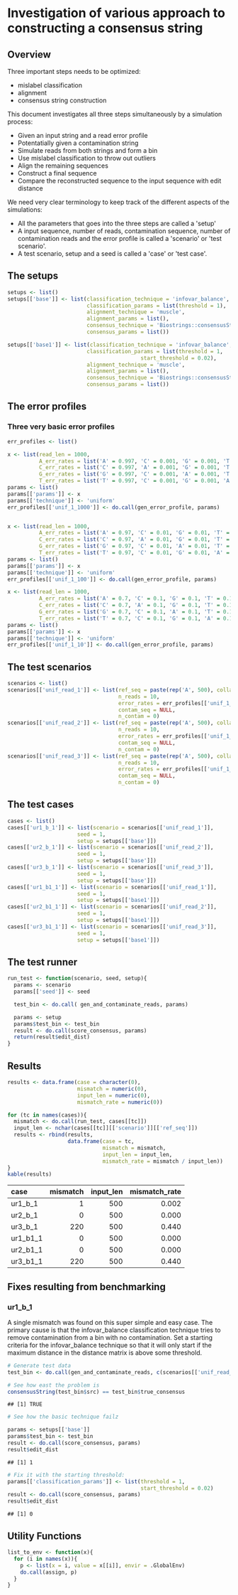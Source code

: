 

# Investigation of various approach to constructing a consensus string

## Overview

Three important steps needs to be optimized:
* mislabel classification
* alignment
* consensus string construction

This document investigates all three steps simultaneously by a simulation
process:
* Given an input string and a read error profile
* Potentatially given a contamination string
* Simulate reads from both strings and form a bin
* Use mislabel classification to throw out outliers
* Align the remaining sequences
* Construct a final sequence
* Compare the reconstructed sequence to the input sequence with edit distance

We need very clear terminology to keep track of the different aspects of the
simulations:
* All the parameters that goes into the three steps are called a 'setup'
* A input sequence, number of reads, contamination sequence, number of
  contamination reads and the error profile is called a 'scenario' or 'test
  scenario'.
* A test scenario, setup and a seed is called a 'case' or 'test case'.

## The setups


```r
setups <- list()
setups[['base']] <- list(classification_technique = 'infovar_balance', 
                         classification_params = list(threshold = 1), 
                         alignment_technique = 'muscle', 
                         alignment_params = list(), 
                         consensus_technique = 'Biostrings::consensusString', 
                         consensus_params = list())

setups[['base1']] <- list(classification_technique = 'infovar_balance', 
                         classification_params = list(threshold = 1,
                                          start_threshold = 0.02), 
                         alignment_technique = 'muscle', 
                         alignment_params = list(), 
                         consensus_technique = 'Biostrings::consensusString', 
                         consensus_params = list())
```

## The error profiles

### Three very basic error profiles


```r
err_profiles <- list()

x <- list(read_len = 1000,
          A_err_rates = list('A' = 0.997, 'C' = 0.001, 'G' = 0.001, 'T' = 0.001),
          C_err_rates = list('C' = 0.997, 'A' = 0.001, 'G' = 0.001, 'T' = 0.001),
          G_err_rates = list('G' = 0.997, 'C' = 0.001, 'A' = 0.001, 'T' = 0.001),
          T_err_rates = list('T' = 0.997, 'C' = 0.001, 'G' = 0.001, 'A' = 0.001))
params <- list()
params[['params']] <- x
params[['technique']] <- 'uniform'
err_profiles[['unif_1_1000']] <- do.call(gen_error_profile, params)


x <- list(read_len = 1000,
          A_err_rates = list('A' = 0.97, 'C' = 0.01, 'G' = 0.01, 'T' = 0.01),
          C_err_rates = list('C' = 0.97, 'A' = 0.01, 'G' = 0.01, 'T' = 0.01),
          G_err_rates = list('G' = 0.97, 'C' = 0.01, 'A' = 0.01, 'T' = 0.01),
          T_err_rates = list('T' = 0.97, 'C' = 0.01, 'G' = 0.01, 'A' = 0.01))
params <- list()
params[['params']] <- x
params[['technique']] <- 'uniform'
err_profiles[['unif_1_100']] <- do.call(gen_error_profile, params)

x <- list(read_len = 1000,
          A_err_rates = list('A' = 0.7, 'C' = 0.1, 'G' = 0.1, 'T' = 0.1),
          C_err_rates = list('C' = 0.7, 'A' = 0.1, 'G' = 0.1, 'T' = 0.1),
          G_err_rates = list('G' = 0.7, 'C' = 0.1, 'A' = 0.1, 'T' = 0.1),
          T_err_rates = list('T' = 0.7, 'C' = 0.1, 'G' = 0.1, 'A' = 0.1))
params <- list()
params[['params']] <- x
params[['technique']] <- 'uniform'
err_profiles[['unif_1_10']] <- do.call(gen_error_profile, params)
```

## The test scenarios


```r
scenarios <- list()
scenarios[['unif_read_1']] <- list(ref_seq = paste(rep('A', 500), collapse = ""), 
                                   n_reads = 10, 
                                   error_rates = err_profiles[['unif_1_1000']], 
                                   contam_seq = NULL, 
                                   n_contam = 0)
scenarios[['unif_read_2']] <- list(ref_seq = paste(rep('A', 500), collapse = ""), 
                                   n_reads = 10, 
                                   error_rates = err_profiles[['unif_1_100']], 
                                   contam_seq = NULL, 
                                   n_contam = 0)
scenarios[['unif_read_3']] <- list(ref_seq = paste(rep('A', 500), collapse = ""), 
                                   n_reads = 10, 
                                   error_rates = err_profiles[['unif_1_10']], 
                                   contam_seq = NULL, 
                                   n_contam = 0)
```

## The test cases


```r
cases <- list()
cases[['ur1_b_1']] <- list(scenario = scenarios[['unif_read_1']],
                      seed = 1,
                      setup = setups[['base']])
cases[['ur2_b_1']] <- list(scenario = scenarios[['unif_read_2']],
                      seed = 1,
                      setup = setups[['base']])
cases[['ur3_b_1']] <- list(scenario = scenarios[['unif_read_3']],
                      seed = 1,
                      setup = setups[['base']])
cases[['ur1_b1_1']] <- list(scenario = scenarios[['unif_read_1']],
                      seed = 1,
                      setup = setups[['base1']])
cases[['ur2_b1_1']] <- list(scenario = scenarios[['unif_read_2']],
                      seed = 1,
                      setup = setups[['base1']])
cases[['ur3_b1_1']] <- list(scenario = scenarios[['unif_read_3']],
                      seed = 1,
                      setup = setups[['base1']])
```

## The test runner


```r
run_test <- function(scenario, seed, setup){
  params <- scenario
  params[['seed']] <- seed

  test_bin <- do.call( gen_and_contaminate_reads, params)

  params <- setup
  params$test_bin <- test_bin
  result <- do.call(score_consensus, params)
  return(result$edit_dist)
}
```

## Results


```r
results <- data.frame(case = character(0),
                      mismatch = numeric(0),
                      input_len = numeric(0),
                      mismatch_rate = numeric(0))

for (tc in names(cases)){
  mismatch <- do.call(run_test, cases[[tc]])
  input_len <- nchar(cases[[tc]][['scenario']][['ref_seq']])
  results <- rbind(results,
                   data.frame(case = tc,
                              mismatch = mismatch,
                              input_len = input_len,
                              mismatch_rate = mismatch / input_len))
}
kable(results)
```



|case     | mismatch| input_len| mismatch_rate|
|:--------|--------:|---------:|-------------:|
|ur1_b_1  |        1|       500|         0.002|
|ur2_b_1  |        0|       500|         0.000|
|ur3_b_1  |      220|       500|         0.440|
|ur1_b1_1 |        0|       500|         0.000|
|ur2_b1_1 |        0|       500|         0.000|
|ur3_b1_1 |      220|       500|         0.440|


## Fixes resulting from benchmarking

### ur1_b_1

A single mismatch was found on this super simple and easy case. The primary
cause is that the infovar_balance classification technique tries to remove
contamination from a bin with no contamination. Set a starting criteria for the
infovar_balance technique so that it will only start if the maximum distance
in the distance matrix is above some threshold.


```r
# Generate test data
test_bin <- do.call(gen_and_contaminate_reads, c(scenarios[['unif_read_1']], list(seed=1)))

# See how east the problem is
consensusString(test_bin$src) == test_bin$true_consensus
```

```
## [1] TRUE
```

```r
# See how the basic technique failz

params <- setups[['base']]
params$test_bin <- test_bin
result <- do.call(score_consensus, params)
result$edit_dist
```

```
## [1] 1
```

```r
# Fix it with the starting threshold:
params[['classification_params']] <- list(threshold = 1,
                                          start_threshold = 0.02)
result <- do.call(score_consensus, params)
result$edit_dist
```

```
## [1] 0
```

## Utility Functions


```r
list_to_env <- function(x){
  for (i in names(x)){
    p <- list(x = i, value = x[[i]], envir = .GlobalEnv)
    do.call(assign, p)
  }
}
```


